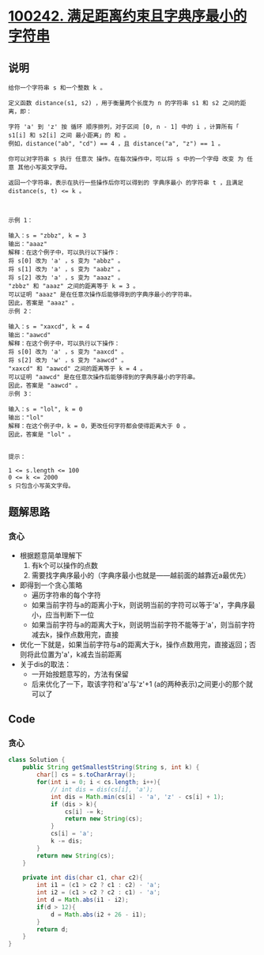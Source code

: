 # [100242. 满足距离约束且字典序最小的字符串](https://leetcode.cn/problems/lexicographically-smallest-string-after-operations-with-constraint/description/)

## 说明

```
给你一个字符串 s 和一个整数 k 。

定义函数 distance(s1, s2) ，用于衡量两个长度为 n 的字符串 s1 和 s2 之间的距离，即：

字符 'a' 到 'z' 按 循环 顺序排列，对于区间 [0, n - 1] 中的 i ，计算所有「 s1[i] 和 s2[i] 之间 最小距离」的 和 。
例如，distance("ab", "cd") == 4 ，且 distance("a", "z") == 1 。

你可以对字符串 s 执行 任意次 操作。在每次操作中，可以将 s 中的一个字母 改变 为 任意 其他小写英文字母。

返回一个字符串，表示在执行一些操作后你可以得到的 字典序最小 的字符串 t ，且满足 distance(s, t) <= k 。

 

示例 1：

输入：s = "zbbz", k = 3
输出："aaaz"
解释：在这个例子中，可以执行以下操作：
将 s[0] 改为 'a' ，s 变为 "abbz" 。
将 s[1] 改为 'a' ，s 变为 "aabz" 。
将 s[2] 改为 'a' ，s 变为 "aaaz" 。
"zbbz" 和 "aaaz" 之间的距离等于 k = 3 。
可以证明 "aaaz" 是在任意次操作后能够得到的字典序最小的字符串。
因此，答案是 "aaaz" 。
示例 2：

输入：s = "xaxcd", k = 4
输出："aawcd"
解释：在这个例子中，可以执行以下操作：
将 s[0] 改为 'a' ，s 变为 "aaxcd" 。
将 s[2] 改为 'w' ，s 变为 "aawcd" 。
"xaxcd" 和 "aawcd" 之间的距离等于 k = 4 。
可以证明 "aawcd" 是在任意次操作后能够得到的字典序最小的字符串。
因此，答案是 "aawcd" 。
示例 3：

输入：s = "lol", k = 0
输出："lol"
解释：在这个例子中，k = 0，更改任何字符都会使得距离大于 0 。
因此，答案是 "lol" 。
 

提示：

1 <= s.length <= 100
0 <= k <= 2000
s 只包含小写英文字母。
```

## 题解思路

### 贪心

- 根据题意简单理解下
  1. 有k个可以操作的点数
  2. 需要找字典序最小的（字典序最小也就是——越前面的越靠近a最优先）
- 即得到一个贪心策略
  - 遍历字符串的每个字符
  - 如果当前字符与a的距离小于k，则说明当前的字符可以等于'a'，字典序最小，应当判断下一位
  - 如果当前字符与a的距离大于k，则说明当前字符不能等于'a'，则当前字符减去k，操作点数用完，直接
- 优化一下就是，如果当前字符与a的距离大于k，操作点数用完，直接返回；否则将此位置为'a'，k减去当前距离
- 关于dis的取法：
  - 一开始按题意写的，方法有保留
  - 后来优化了一下，取该字符和'a'与'z'+1 (a的两种表示)之间更小的那个就可以了

## Code

### 贪心

```java
class Solution {
    public String getSmallestString(String s, int k) {
        char[] cs = s.toCharArray();
        for(int i = 0; i < cs.length; i++){
            // int dis = dis(cs[i], 'a');
            int dis = Math.min(cs[i] - 'a', 'z' - cs[i] + 1);
            if (dis > k){
                cs[i] -= k;
                return new String(cs);
            }
            cs[i] = 'a';
            k -= dis;
        }
        return new String(cs);
    }
    
    private int dis(char c1, char c2){
        int i1 = (c1 > c2 ? c1 : c2) - 'a';
        int i2 = (c1 > c2 ? c2 : c1) - 'a';
        int d = Math.abs(i1 - i2);
        if(d > 12){
            d = Math.abs(i2 + 26 - i1);
        }
        return d;
    }
}
```
